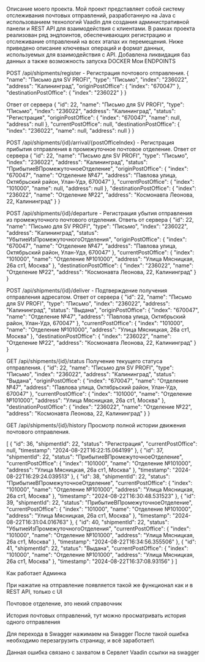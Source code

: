 Описание моего проекта.
Мой проект представляет собой систему отслеживания почтовых отправлений, разработанную на Java с использованием технологий Vaadin для создания административной панели и REST API для взаимодействия с клиентами. В рамках проекта реализован ряд эндпоинтов, обеспечивающих регистрацию и отслеживание отправлений на всех этапах их перемещения. Ниже приведено описание ключевых операций и формат данных, используемых для взаимодействия с API.
Добавлена ликвидация баз данных а также возможность запуска DOCKER
Мои ENDPOINTS


POST /api/shipments/register - Регистрация почтового отправления.
{
  "name": "Письмо для SV PROFI",
  "type": "Письмо",
"index": "236022",
  "address": "Калининград",
  "originPostOffice": {
    "index": "670047"
  },
  "destinationPostOffice": {
    "index": "236022"
  }
}


Ответ от сервера
{
    "id": 22,
    "name": "Письмо для SV PROFI",
    "type": "Письмо",
    "index": "236022",
    "address": "Калининград",
    "status": "Регистрация",
    "originPostOffice": {
        "index": "670047",
        "name": null,
        "address": null
    },
    "currentPostOffice": null,
    "destinationPostOffice": {
        "index": "236022",
        "name": null,
        "address": null
    }
}



POST /api/shipments/{id}/arrival/{postOfficeIndex} - Регистрация прибытия отправления в промежуточное почтовое отделение. 
Ответ от сервера
{
    "id": 22,
    "name": "Письмо для SV PROFI",
    "type": "Письмо",
    "index": "236022",
    "address": "Калининград",
    "status": "ПрибытиеВПромежуточноеОтделение",
    "originPostOffice": {
        "index": "670047",
        "name": "Отделение №47",
        "address": "Павлова улица, Октябрьский район, Улан-Удэ, 670047"
    },
    "currentPostOffice": {
        "index": "101000",
        "name": null,
        "address": null
    },
    "destinationPostOffice": {
        "index": "236022",
        "name": "Отделение №22",
        "address": "Космонавта Леонова, 22, Калининград"
    }
}


POST /api/shipments/{id}/departure - Регистрация убытия отправления из промежуточного почтового отделения.
Ответь от сервера
{
  "id": 22,
  "name": "Письмо для SV PROFI",
  "type": "Письмо",
  "index": "236022",
  "address": "Калининград",
  "status": "УбытиеИзПромежуточногоОтделения",
  "originPostOffice": {
    "index": "670047",
    "name": "Отделение №47",
    "address": "Павлова улица, Октябрьский район, Улан-Удэ, 670047"
  },
  "currentPostOffice": {
    "index": "101000",
    "name": "Отделение №101000",
    "address": "Улица Мясницкая, 26а ст1, Москва"
  },
  "destinationPostOffice": {
    "index": "236022",
    "name": "Отделение №22",
    "address": "Космонавта Леонова, 22, Калининград"
  }
}


POST /api/shipments/{id}/deliver - Подтверждение получения отправления адресатом.
Ответ от сервера
{
  "id": 22,
  "name": "Письмо для SV PROFI",
  "type": "Письмо",
  "index": "236022",
  "address": "Калининград",
  "status": "Выдана",
  "originPostOffice": {
    "index": "670047",
    "name": "Отделение №47",
    "address": "Павлова улица, Октябрьский район, Улан-Удэ, 670047"
  },
  "currentPostOffice": {
    "index": "101000",
    "name": "Отделение №101000",
    "address": "Улица Мясницкая, 26а ст1, Москва"
  },
  "destinationPostOffice": {
    "index": "236022",
    "name": "Отделение №22",
    "address": "Космонавта Леонова, 22, Калининград"
  }
}



GET /api/shipments/{id}/status Получение текущего статуса отправления.
{
  "id": 22,
  "name": "Письмо для SV PROFI",
  "type": "Письмо",
  "index": "236022",
  "address": "Калининград",
  "status": "Выдана",
  "originPostOffice": {
    "index": "670047",
    "name": "Отделение №47",
    "address": "Павлова улица, Октябрьский район, Улан-Удэ, 670047"
  },
  "currentPostOffice": {
    "index": "101000",
    "name": "Отделение №101000",
    "address": "Улица Мясницкая, 26а ст1, Москва"
  },
  "destinationPostOffice": {
    "index": "236022",
    "name": "Отделение №22",
    "address": "Космонавта Леонова, 22, Калининград"
  }
}



GET /api/shipments/{id}/history Просмотр полной истории движения почтового отправления.

[
  {
    "id": 36,
    "shipmentId": 22,
    "status": "Регистрация",
    "currentPostOffice": null,
    "timestamp": "2024-08-22T16:22:15.064199"
  },
  {
    "id": 37,
    "shipmentId": 22,
    "status": "ПрибытиеВПромежуточноеОтделение",
    "currentPostOffice": {
      "index": "101000",
      "name": "Отделение №101000",
      "address": "Улица Мясницкая, 26а ст1, Москва"
    },
    "timestamp": "2024-08-22T16:29:24.039513"
  },
  {
    "id": 38,
    "shipmentId": 22,
    "status": "ПрибытиеВПромежуточноеОтделение",
    "currentPostOffice": {
      "index": "101000",
      "name": "Отделение №101000",
      "address": "Улица Мясницкая, 26а ст1, Москва"
    },
    "timestamp": "2024-08-22T16:30:48.531523"
  },
  {
    "id": 39,
    "shipmentId": 22,
    "status": "ПрибытиеВПромежуточноеОтделение",
    "currentPostOffice": {
      "index": "101000",
      "name": "Отделение №101000",
      "address": "Улица Мясницкая, 26а ст1, Москва"
    },
    "timestamp": "2024-08-22T16:31:04.016763"
  },
  {
    "id": 40,
    "shipmentId": 22,
    "status": "УбытиеИзПромежуточногоОтделения",
    "currentPostOffice": {
      "index": "101000",
      "name": "Отделение №101000",
      "address": "Улица Мясницкая, 26а ст1, Москва"
    },
    "timestamp": "2024-08-22T16:34:56.355506"
  },
  {
    "id": 41,
    "shipmentId": 22,
    "status": "Выдана",
    "currentPostOffice": {
      "index": "101000",
      "name": "Отделение №101000",
      "address": "Улица Мясницкая, 26а ст1, Москва"
    },
    "timestamp": "2024-08-22T16:37:08.93156"
  }
]


Как работает Админка
 
При нажатие на отправление появляется такой же функционал как и в REST API, только с UI
 
Почтовое отделение, это некий справочник
 
История почтовых отправлений, тут можно просматривать история одного отправления
 

Для перехода в Swagger нажимаем на Swagger
 После такой ошибка необходимо перезагрузить страницу, и всё заработает\
 
Данная ошибка связано с захватом в Сервлет Vaadin ссылки на swagger
